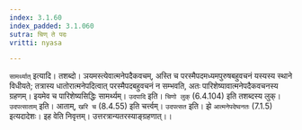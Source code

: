 ```yaml
---
index: 3.1.60
index_padded: 3.1.060
sutra: चिण् ते पदः
vritti: nyasa

---
```

`सामर्थ्यात्` इत्यादि। तशब्दो। ञयमस्त्येवात्मनेपदैकवचम्, अस्ति च परस्मैपदमध्यमपुरुषबहुवचनं यस्यस्य स्थाने विधीयते; तत्रास्य धातोरात्मनेपदित्वात् परस्मैपदबहुवचनं न सम्भवति, अतः पारिशेष्यावात्मनेपदैकवचनस्य ग्रहणम्। इयमेव च पारिशेष्यसिद्धिः सामर्थ्यम्। `उदपादि` इति। `चिणो लुक्` (6.4.104) इति तशब्दस्य लुक्। `उदपत्साताम्` इति। आताम्, `खरि च` (8.4.55) इति चर्त्त्वम्। `उदपत्सत` इति। झे `आत्मनेपदेष्वनतः` (7.1.5) इत्यदादेशः। इह वेति निवृत्तम्। उत्तरत्रान्यतरस्याङ्ग्रहणात्।।